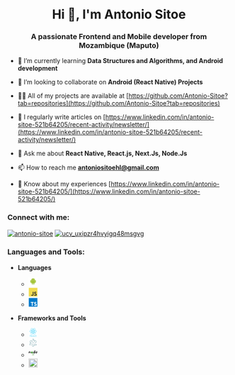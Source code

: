 <h1 align="center">Hi 👋, I'm Antonio Sitoe</h1>
<h3 align="center">A passionate Frontend and Mobile developer from Mozambique (Maputo)</h3>

- 🌱 I’m currently learning **Data Structures and Algorithms, and Android development**

- 👯 I’m looking to collaborate on **Android (React Native) Projects**

- 👨‍💻 All of my projects are available at [https://github.com/Antonio-Sitoe?tab=repositories](https://github.com/Antonio-Sitoe?tab=repositories)

- 📝 I regularly write articles on [https://www.linkedin.com/in/antonio-sitoe-521b64205/recent-activity/newsletter/](https://www.linkedin.com/in/antonio-sitoe-521b64205/recent-activity/newsletter/)

- 💬 Ask me about **React Native, React.js, Next.Js, Node.Js**

- 📫 How to reach me **antoniositoehl@gmail.com**

- 📄 Know about my experiences [https://www.linkedin.com/in/antonio-sitoe-521b64205/](https://www.linkedin.com/in/antonio-sitoe-521b64205/)

<h3 align="left">Connect with me:</h3>
<p align="left">
<a href="https://linkedin.com/in/antonio-sitoe" target="blank"><img align="center" src="https://raw.githubusercontent.com/rahuldkjain/github-profile-readme-generator/master/src/images/icons/Social/linked-in-alt.svg" alt="antonio-sitoe" height="30" width="40" /></a>
<a href="https://www.youtube.com/c/ucv_uxipzr4hvyigq48msgvg" target="blank"><img align="center" src="https://raw.githubusercontent.com/rahuldkjain/github-profile-readme-generator/master/src/images/icons/Social/youtube.svg" alt="ucv_uxipzr4hvyigq48msgvg" height="30" width="40" /></a>
</p>

### Languages and Tools:

- **Languages**
  - <img src="https://raw.githubusercontent.com/devicons/devicon/master/icons/android/android-original-wordmark.svg" width="20" height="20"/>
  - <img src="https://raw.githubusercontent.com/devicons/devicon/master/icons/javascript/javascript-original.svg" width="20" height="20"/>
  - <img src="https://raw.githubusercontent.com/devicons/devicon/master/icons/typescript/typescript-original.svg" width="20" height="20"/>

- **Frameworks and Tools**
  - <img src="https://raw.githubusercontent.com/devicons/devicon/master/icons/react/react-original-wordmark.svg" width="20" height="20"/>
  - <img src="https://raw.githubusercontent.com/devicons/devicon/master/icons/electron/electron-original.svg" width="20" height="20"/>
  - <img src="https://raw.githubusercontent.com/devicons/devicon/master/icons/nodejs/nodejs-original-wordmark.svg" width="20" height="20"/>
  - <img src="https://www.vectorlogo.zone/logos/tailwindcss/tailwindcss-icon.svg" width="20" height="20"/>


